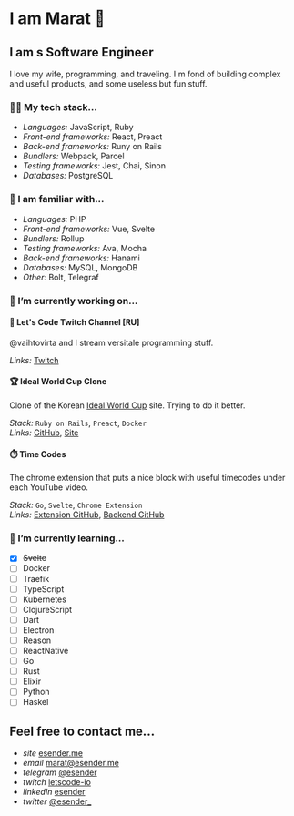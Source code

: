 # I am Marat 👋
## I am s Software Engineer

I love my wife, programming, and traveling. I'm fond of building complex and useful products, and some useless but fun stuff.

### 👨‍💻 My tech stack...

* *Languages:* JavaScript, Ruby
* *Front-end frameworks:* React, Preact
* *Back-end frameworks:* Runy on Rails
* *Bundlers:* Webpack, Parcel
* *Testing frameworks:* Jest, Chai, Sinon
* *Databases:* PostgreSQL

### 💪 I am familiar with...

* *Languages:* PHP
* *Front-end frameworks:* Vue, Svelte
* *Bundlers:* Rollup
* *Testing frameworks:* Ava, Mocha
* *Back-end frameworks:* Hanami
* *Databases:* MySQL, MongoDB
* *Other:* Bolt, Telegraf

### 🚧 I’m currently working on...

#### 👾 Let's Code Twitch Channel [RU]

@vaihtovirta and I stream versitale programming stuff.

*Links:* [Twitch](https://twitch.tv/letscode-io)

#### 🏆 Ideal World Cup Clone

Clone of the Korean [Ideal World Cup](https://www.piku.co.kr/) site. Trying to do it better.

*Stack:* `Ruby on Rails`, `Preact`, `Docker`<br>
*Links:* [GitHub](https://github.com/letscode-io/ideal_world_cup), [Site](https://piku.letscode.io)

#### ⏱️ Time Codes

The chrome extension that puts a nice block with useful timecodes under each YouTube video.

*Stack:* `Go`, `Svelte`, `Chrome Extension`<br>
*Links:* [Extension GitHub](https://github.com/letscode-io/timecodes-client), [Backend GitHub](https://github.com/letscode-io/timecodes-api)

### 📖 I’m currently learning...

- [x] ~~Svelte~~
- [ ] Docker
- [ ] Traefik
- [ ] TypeScript
- [ ] Kubernetes
- [ ] ClojureScript
- [ ] Dart
- [ ] Electron
- [ ] Reason
- [ ] ReactNative
- [ ] Go
- [ ] Rust
- [ ] Elixir
- [ ] Python
- [ ] Haskel

## Feel free to contact me...

* *site* [esender.me](https://esender.me)
* *email* [marat@esender.me](mailto:marat@esender.me)
* *telegram* [@esender](https://t.me/esender)
* *twitch* [letscode-io](https://twitch.tv/letscode-io)
* *linkedIn* [esender](https://www.linkedin.com/in/esender/)
* *twitter* [@esender_](https://twitter.com/esender_)

